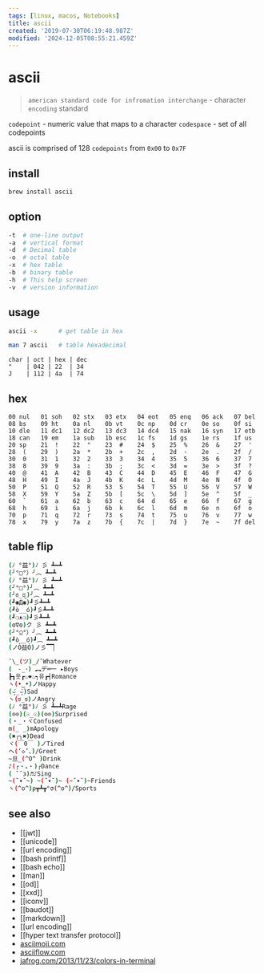 ```yaml
---
tags: [linux, macos, Notebooks]
title: ascii
created: '2019-07-30T06:19:48.987Z'
modified: '2024-12-05T08:55:21.459Z'
---
```


# ascii

> `american standard code for infromation interchange` - character `encoding` standard

`codepoint` - numeric value that maps to a character
`codespace` - set of all codepoints

ascii is comprised of 128 `codepoints` from `0x00` to `0x7F`

## install

```sh
brew install ascii
```

## option

```sh
-t  # one-line output  
-a  # vertical format
-d  # Decimal table  
-o  # octal table  
-x  # hex table  
-b  # binary table
-h  # This help screen 
-v  # version information
```

## usage

```sh
ascii -x      # get table in hex

man 7 ascii   # table hexadecimal
```

```
char | oct | hex | dec
"    | 042 | 22  | 34
J    | 112 | 4a  | 74
```

## hex

```
00 nul   01 soh   02 stx   03 etx   04 eot   05 enq   06 ack   07 bel
08 bs    09 ht    0a nl    0b vt    0c np    0d cr    0e so    0f si
10 dle   11 dc1   12 dc2   13 dc3   14 dc4   15 nak   16 syn   17 etb
18 can   19 em    1a sub   1b esc   1c fs    1d gs    1e rs    1f us
20 sp    21  !    22  "    23  #    24  $    25  %    26  &    27  '
28  (    29  )    2a  *    2b  +    2c  ,    2d  -    2e  .    2f  /
30  0    31  1    32  2    33  3    34  4    35  5    36  6    37  7
38  8    39  9    3a  :    3b  ;    3c  <    3d  =    3e  >    3f  ?
40  @    41  A    42  B    43  C    44  D    45  E    46  F    47  G
48  H    49  I    4a  J    4b  K    4c  L    4d  M    4e  N    4f  O
50  P    51  Q    52  R    53  S    54  T    55  U    56  V    57  W
58  X    59  Y    5a  Z    5b  [    5c  \    5d  ]    5e  ^    5f  _
60  `    61  a    62  b    63  c    64  d    65  e    66  f    67  g
68  h    69  i    6a  j    6b  k    6c  l    6d  m    6e  n    6f  o
70  p    71  q    72  r    73  s    74  t    75  u    76  v    77  w
78  x    79  y    7a  z    7b  {    7c  |    7d  }    7e  ~    7f del
```

## table flip

```sh
(ﾉ °益°)ﾉ 彡 ┻━┻
(╯°□°）╯︵ ┻━┻
(ﾉ °益°)ﾉ 彡 ┻━┻
(╯°□°)╯︵ ┻━┻
(╯ಠ_ರೃ)╯︵ ┻━┻
(┛◉Д◉)┛彡┻━┻
(┛ò__ó)┛彡┻━┻
(┛❍ᴥ❍﻿)┛彡┻━┻
(ʘ∇ʘ)ク 彡 ┻━┻
(╯°⍜°）╯︵ ┻━┻
(┛ò__ó)┛︵ ┻━┻
(ノÒ益Ó)ノ彡▔▔▏

¯\_(ツ)_/¯Whatever
(　-_･) ︻デ═一 ▸Boys
┣┓웃┏♨❤♨┑유┏┥Romance
ヽ(•‿•)ノHappy
(⌣̩̩́_⌣̩̩̀)Sad
ヽ(ಠ_ಠ)ノAngry
(ﾉ °益°)ﾉ 彡 ┻━┻Rage
(⊙⊙)(☉_☉)(⊙⊙)Surprised
(・_・ヾConfused
m(_ _)mApology
(✖╭╮✖)Dead
ヾ(￣0￣ )ノTired
ヘ(‘◇’、)/Greet
~旦_(^O^ )Drink
♪(┌・。・)┌Dance
( ˘˘з)♬♪Sing
~(˘▾˘~) ~(˘▾˘)~ (~˘▾˘)~Friends
ヽ(^o^)ρ┳┻┳°σ(^o^)/Sports

```

## see also

- [[jwt]]
- [[unicode]]
- [[url encoding]]
- [[bash printf]]
- [[bash echo]]
- [[man]]
- [[od]]
- [[xxd]]
- [[iconv]]
- [[baudot]]
- [[markdown]]
- [[url encoding]]
- [[hyper text transfer protocol]]
- [asciimoji.com](http://asciimoji.com/)
- [asciiflow.com](https://asciiflow.com/#/)
- [jafrog.com/2013/11/23/colors-in-terminal](http://jafrog.com/2013/11/23/colors-in-terminal.html)

